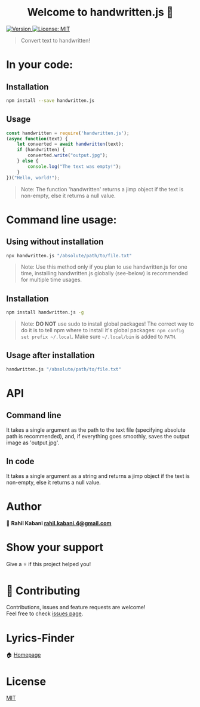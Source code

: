 <h1 align="center">Welcome to handwritten.js 👋</h1>
<p>
  <a href="https://www.npmjs.com/package/handwritten.js" target="_blank">
    <img alt="Version" src="https://img.shields.io/npm/v/handwritten.js.svg">
  </a>
  <a href="https://github.com/alias-rahil/handwritten.js/blob/master/LICENSE" target="_blank">
    <img alt="License: MIT" src="https://img.shields.io/badge/License-MIT-yellow.svg" />
  </a>
</p>

> Convert text to handwritten!

# In your code:

## Installation

```bash
npm install --save handwritten.js
```

## Usage

```javascript
const handwritten = require('handwritten.js');
(async function(text) {
    let converted = await handwritten(text);
    if (handwritten) {
        converted.write("output.jpg");
    } else {
        console.log("The text was empty!");
    }
})("Hello, world!");
```

> Note: The function 'handwritten' returns a jimp object if the text is non-empty, else it returns a null value.

# Command line usage:

## Using without installation

```bash
npx handwritten.js "/absolute/path/to/file.txt"
```

> Note: Use this method only if you plan to use handwritten.js for one time, installing handwritten.js globally (see-below) is recommended for multiple time usages.

## Installation

```bash
npm install handwritten.js -g
```

> Note: **DO NOT** use sudo to install global packages! The correct way to do it is to tell npm where to install it's global packages: `npm config set prefix ~/.local`. Make sure `~/.local/bin` is added to `PATH`.

## Usage after installation
 
```bash
handwritten.js "/absolute/path/to/file.txt"
```

# API

## Command line

It takes a single argument as the path to the text file (specifying absolute path is recommended), and, if everything goes smoothly, saves the output image as 'output.jpg'.

## In code

It takes a single argument as a string and returns a jimp object if the text is non-empty, else it returns a null value.

# Author

👤 **Rahil Kabani <rahil.kabani.4@gmail.com>**

# Show your support

Give a ⭐️ if this project helped you!

# 🤝 Contributing

Contributions, issues and feature requests are welcome!<br />Feel free to check [issues page](https://github.com/alias-rahil/handwritten.js/issues).

# Lyrics-Finder

🏠 [Homepage](https://github.com/alias-rahil/handwritten.js#readme)

# License

[MIT](https://github.com/alias-rahil/handwritten.js/blob/master/LICENSE)

